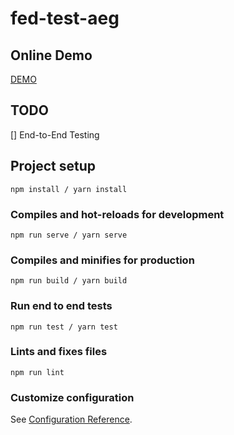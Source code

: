 # fed-test-aeg

## Online Demo
[DEMO](https://ryrocks.github.io/fed-test-aeg-vue/)

## TODO
[] End-to-End Testing 

## Project setup
```
npm install / yarn install
```

### Compiles and hot-reloads for development
```
npm run serve / yarn serve
```

### Compiles and minifies for production
```
npm run build / yarn build
```

### Run end to end tests
```
npm run test / yarn test
```

### Lints and fixes files
```
npm run lint
```

### Customize configuration
See [Configuration Reference](https://cli.vuejs.org/config/).
